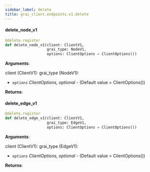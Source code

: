 ```yaml
---
sidebar_label: delete
title: grai_client.endpoints.v1.delete
---
```


#### delete\_node\_v1

```python
@delete.register
def delete_node_v1(client: ClientV1,
                   grai_type: NodeV1,
                   options: ClientOptions = ClientOptions())
```

**Arguments**:

  client (ClientV1):
  grai_type (NodeV1):
- `options` _ClientOptions, optional_ - (Default value = ClientOptions())


**Returns**:



#### delete\_edge\_v1

```python
@delete.register
def delete_edge_v1(client: ClientV1,
                   grai_type: EdgeV1,
                   options: ClientOptions = ClientOptions())
```

**Arguments**:

  client (ClientV1):
  grai_type (EdgeV1):
- `options` _ClientOptions, optional_ - (Default value = ClientOptions())


**Returns**:
